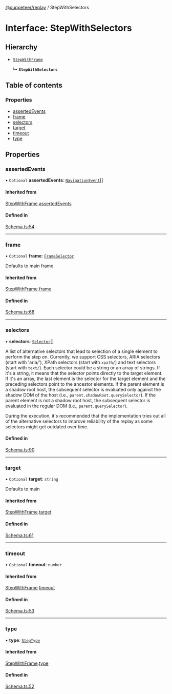 [@puppeteer/replay](../README.md) / StepWithSelectors

# Interface: StepWithSelectors

## Hierarchy

- [`StepWithFrame`](Schema.StepWithFrame.md)

  ↳ **`StepWithSelectors`**

## Table of contents

### Properties

- [assertedEvents](StepWithSelectors.md#assertedevents)
- [frame](StepWithSelectors.md#frame)
- [selectors](StepWithSelectors.md#selectors)
- [target](StepWithSelectors.md#target)
- [timeout](StepWithSelectors.md#timeout)
- [type](StepWithSelectors.md#type)

## Properties

### assertedEvents

• `Optional` **assertedEvents**: [`NavigationEvent`](Schema.NavigationEvent.md)[]

#### Inherited from

[StepWithFrame](Schema.StepWithFrame.md).[assertedEvents](Schema.StepWithFrame.md#assertedevents)

#### Defined in

[Schema.ts:54](https://github.com/puppeteer/replay/blob/main/src/Schema.ts#L54)

---

### frame

• `Optional` **frame**: [`FrameSelector`](../modules/Schema.md#frameselector)

Defaults to main frame

#### Inherited from

[StepWithFrame](Schema.StepWithFrame.md).[frame](Schema.StepWithFrame.md#frame)

#### Defined in

[Schema.ts:68](https://github.com/puppeteer/replay/blob/main/src/Schema.ts#L68)

---

### selectors

• **selectors**: [`Selector`](../modules/Schema.md#selector)[]

A list of alternative selectors that lead to selection of a single element
to perform the step on. Currently, we support CSS selectors, ARIA selectors
(start with 'aria/'), XPath selectors (start with `xpath/`) and text
selectors (start with `text/`). Each selector could be a string or an array
of strings. If it's a string, it means that the selector points directly to
the target element. If it's an array, the last element is the selector for
the target element and the preceding selectors point to the ancestor
elements. If the parent element is a shadow root host, the subsequent
selector is evaluated only against the shadow DOM of the host (i.e.,
`parent.shadowRoot.querySelector`). If the parent element is not a shadow
root host, the subsequent selector is evaluated in the regular DOM (i.e.,
`parent.querySelector`).

During the execution, it's recommended that the implementation tries out
all of the alternative selectors to improve reliability of the replay as
some selectors might get outdated over time.

#### Defined in

[Schema.ts:90](https://github.com/puppeteer/replay/blob/main/src/Schema.ts#L90)

---

### target

• `Optional` **target**: `string`

Defaults to main

#### Inherited from

[StepWithFrame](Schema.StepWithFrame.md).[target](Schema.StepWithFrame.md#target)

#### Defined in

[Schema.ts:61](https://github.com/puppeteer/replay/blob/main/src/Schema.ts#L61)

---

### timeout

• `Optional` **timeout**: `number`

#### Inherited from

[StepWithFrame](Schema.StepWithFrame.md).[timeout](Schema.StepWithFrame.md#timeout)

#### Defined in

[Schema.ts:53](https://github.com/puppeteer/replay/blob/main/src/Schema.ts#L53)

---

### type

• **type**: [`StepType`](../enums/Schema.StepType.md)

#### Inherited from

[StepWithFrame](Schema.StepWithFrame.md).[type](Schema.StepWithFrame.md#type)

#### Defined in

[Schema.ts:52](https://github.com/puppeteer/replay/blob/main/src/Schema.ts#L52)
